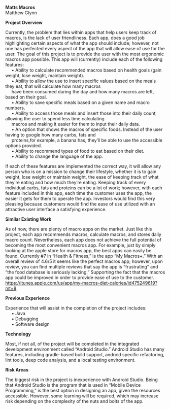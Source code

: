 **Matts Macros**     
Matthew Glynn 

**Project Overview**

Currently, the problem that lies within apps that help users keep track of macros, is the lack of user friendliness. Each app, does a good job highlighting certain aspects of what the app should include; however, not one has perfected every aspect of the app that will allow ease of use for the user. The goal of this project is to provide the user with the most ergonomic macros app possible. This app will (currently) include each of the following features:  
&nbsp;&nbsp;&nbsp;&nbsp; •	Ability to calculate recommended macros based on health goals (gain weight, lose weight, maintain weight).   
&nbsp;&nbsp;&nbsp;&nbsp; •	Ability to allow the use to insert specific values based on the meals they eat, that will calculate how many macros  
&nbsp;&nbsp;&nbsp;&nbsp; have been consumed during the day and how many macros are left, based on their goal.   
&nbsp;&nbsp;&nbsp;&nbsp; •	Ability to save specific meals based on a given name and macro numbers.  
&nbsp;&nbsp;&nbsp;&nbsp; •	Ability to access those meals and insert those into their daily count, allowing the user to spend less time calculating  
&nbsp;&nbsp;&nbsp;&nbsp; macros and making it easier for them to input their daily data.   
&nbsp;&nbsp;&nbsp;&nbsp; •	An option that shows the macros of specific foods. Instead of the user having to google how many carbs, fats and  
&nbsp;&nbsp;&nbsp;&nbsp; proteins,for example, a banana has, they’ll be able to use the accessible options provided.   
&nbsp;&nbsp;&nbsp;&nbsp; •	Ability to recommend types of food to eat based on their diet.   
&nbsp;&nbsp;&nbsp;&nbsp; •	Ability to change the language of the app.   

If each of these features are implemented the correct way, it will allow any person who is on a mission to change their lifestyle, whether it is to gain weight, lose weight or maintain weight, the ease of keeping track of what they’re eating and how much they’re eating. Keeping track of every individual carbs, fats and proteins can be a lot of work; however, with each feature included in this app, each time the customer uses the app, the easier it gets for them to operate the app. Investors would find this very pleasing because customers would find the ease of use utilized with an attractive user interface a satisfying experience. 

**Similar Existing Work**

As of now, there are plenty of macro apps on the market. Just like this project, each app recommends macros, calculate macros, and stores daily macro count. Nevertheless, each app does not achieve the full potential of becoming the most convenient macros app. For example, just by simply looking at the apple store for macros app, the best apps can easily be found. Currently #7 in “Health & Fitness,” is the app “My Macros+.” With an overall review of 4.6/5 it seems like the perfect macros app; however, upon review, you can find multiple reviews that say the app is “frustrating” and “the food database is seriously lacking.” Supporting the fact that the macros app could be improved in order to provide ease of use to the customer. 
https://itunes.apple.com/us/app/my-macros-diet-calories/id475249619?mt=8

**Previous Experience**

Experience that will assist in the completion of the project includes:  
&nbsp;&nbsp;&nbsp;&nbsp; •	Java  
&nbsp;&nbsp;&nbsp;&nbsp; •	Debugging  
&nbsp;&nbsp;&nbsp;&nbsp; •	Software design  

**Technology**

Most, if not all, of the project will be completed in the integrated development environment called “Android Studio.” Android Studio has many features, including gradle-based build support, android specific refactoring, lint tools, deep code analysis, and a local testing environment. 

**Risk Areas** 

The biggest risk in the project is inexperience with Android Studio. Being that Android Studio is the program that is used in “Mobile Device Programming,” is the best option in designing an app, given the resources accessible. However, some learning will be required, which may increase risk depending on the complexity of the nuts and bolts of the app. 
 
